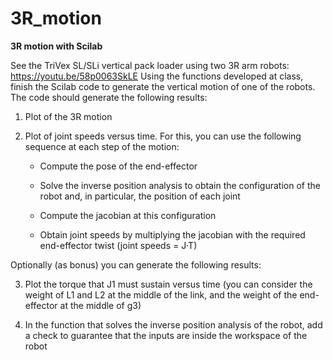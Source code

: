 # 3R_motion
**3R motion with Scilab**

See the TriVex SL/SLi vertical pack loader using two 3R arm robots: https://youtu.be/58p0063SkLE
Using the functions developed at class, finish the Scilab code to generate the vertical motion of one of the robots. The code should generate the following results:

1. Plot of the 3R motion

2. Plot of joint speeds versus time. For this, you can use the following sequence at each step of the motion:
  
   - Compute the pose of the end-effector
  
   - Solve the inverse position analysis to obtain the configuration of the robot and, in particular, the position of each joint
  
   - Compute the jacobian at this configuration
  
   - Obtain joint speeds by multiplying the jacobian with the required end-effector twist (joint speeds = J·T)

Optionally (as bonus) you can generate the following results:

3. Plot the torque that J1 must sustain versus time (you can consider the weight of L1 and L2 at the middle of the link, and the weight of the end-effector at the middle
of g3)

4. In the function that solves the inverse position analysis of the robot, add a check to guarantee that the inputs are inside the workspace of the robot
